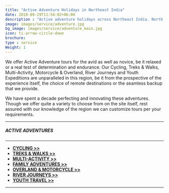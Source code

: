 ```yaml
---
title: "Active Adventure Holidays in Northeast India"
date: 2018-09-29T11:54:02+06:00
description : "Active adventure holidays across Northeast India. North by Northeast journeys offers Cycling, Trekking, Overland, River trips, Youth travel and more."
image: images/service/adventure.jpg
bg_image: images/service/adventure_main.jpg
icon: ti-arrow-circle-down
brochure: 
type : service
Weight: 1
---
```


We offer Active Adventure tours for the avid as well as novice, be it relaxed or a real test of determination and endurance. Our Cycling, Treks & Walks, Multi-Activity, Motorcycle & Overland, River Journeys and Youth Expeditions are unparalleled in this region, be it from the prospective of the experience itself, the choice of remote destinations or the seamless backup that we provide.

 We have spent a decade perfecting and innovating these adventures. Though we offer quite a variety to choose from on the site itself, rest assured with our knowledge of the region we can customize tours per your requirements.

---
##### **ACTIVE ADVENTURES**
---


+ [**CYCLING >>**](/cycling/)
+ [**TREKS & WALKS >>**](/treks/)
+ [**MULTI-ACTIVITY >>**](/multiactivity/)
+ [**FAMILY ADVENTURES >>**](/family/)
+ [**OVERLAND & MOTORCYCLE >>**](/motorcycle/)
+ [**RIVER JOURNEYS >>**](/rivertrips/)
+ [**YOUTH TRAVEL >>**](/youth/)

---


